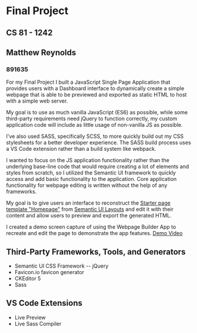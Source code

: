 # Final Project
## CS 81 - 1242
## Matthew Reynolds
### 891635

For my Final Project I built a JavaScript Single Page Application that provides users with a Dashboard interface to dynamically create a simple webpage that is able to be previewed and exported as static HTML to host with a simple web server.

My goal is to use as much vanilla JavaScript (ES6) as possible, while some third-party requirements need jQuery to function correctly, my custom application code will include as little usage of non-vanilla JS as possible.

I've also used SASS, specifically SCSS, to more quickly build out my CSS stylesheets for a better developer experience. The SASS build process uses a VS Code extension rather than a build system like webpack.

I wanted to focus on the JS application functionality rather than the underlying base-line code that would require creating a lot of elements and styles from scratch, so I utilized the Semantic UI framework to quickly access and add basic functionality to the application. Core application functionality for webpage editing is written without the help of any frameworks.</p>

My goal is to give users an interface to reconstruct the <a href="https://semantic-ui.com/examples/homepage.html" target="_blank">Starter page template "Homepage"</a> from <a href="https://semantic-ui.com/usage/layout.html" target="_blank">Semantic UI Layouts</a> and edit it with their content and allow users to preview and export the generated HTML.

I created a demo screen capture of using the Webpage Builder App to recreate and edit the page to demonstrate the app features.
<a href="https://drive.google.com/file/d/1qVKrT7s0SQi0lkbJqPubazLbcQC-B5j9/view?usp=drive_link" target="_blank">Demo Video</a>

## Third-Party Frameworks, Tools, and Generators
- Semantic UI CSS Framework
-- jQuery
- Favicon.io favicon generator
- CKEditor 5
- Sass

## VS Code Extensions
- Live Preview
- Live Sass Compiler